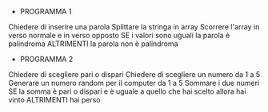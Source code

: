 - PROGRAMMA 1

Chiedere di inserire una parola
Splittare la stringa in array
Scorrere l'array in verso normale e in verso opposto
SE i valori sono uguali
    la parola è palindroma
ALTRIMENTI
    la parola non è palindroma


- PROGRAMMA 2

Chiedere di scegliere pari o dispari
Chiedere di scegliere un numero da 1 a 5
Generare un numero random per il computer da 1 a 5
Sommare i due numeri
SE la somma è pari o dispari e è uguale a quello che hai scelto
    allora hai vinto
ALTRIMENTI
    hai perso